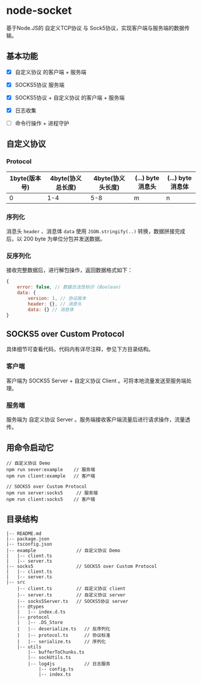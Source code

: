 # node-socket

基于Node.JS的 自定义TCP协议 与 Sock5协议，实现客户端与服务端的数据传输。



## 基本功能

- [x] 自定义协议 的客户端 + 服务端
- [x] SOCKS5协议 服务端
- [x] SOCKS5协议 + 自定义协议 的客户端 + 服务端
- [x] 日志收集
- [ ] 命令行操作 + 进程守护



## 自定义协议

### Protocol

| 1byte(版本号) | 4byte(协义总长度) | 4byte(协义头长度) | (...) byte消息头 | (...) byte消息体 |
| ------------- | ----------------- | ----------------- | ---------------- | ---------------- |
| 0             | 1-4               | 5-8               | m                | n                |

### 序列化

消息头 `header` 、消息体  `data`  使用 `JSON.stringify(..)` 转换，数据拼接完成后，以 200 byte 为单位分包并发送数据。

### 反序列化

接收完整数据后，进行解包操作，返回数据格式如下：

```javascript
{
	error: false, // 数据合法性标识 (Boolean)
	data: {
		version: 1, // 协议版本
		header: {}, // 消息头
		data: {} // 消息体
}
```



## SOCKS5 over Custom Protocol

具体细节可查看代码，代码内有详尽注释，参见下方目录结构。

### 客户端

客户端为 SOCKS5 Server + 自定义协议 Client 。可将本地流量发送至服务端处理。

### 服务端

服务端为 自定义协议 Server 。服务端接收客户端流量后进行请求操作，流量透传。



##  用命令启动它

```shell
// 自定义协议 Demo
npm run sever:example    // 服务端
npm run client:example   // 客户端

// SOCKS5 over Custom Protocol
npm run server:socks5     // 服务端
npm run client:socks5    // 客户端
```



## 目录结构

```
|-- README.md
|-- package.json
|-- tsconfig.json
|-- example               // 自定义协议 Demo
|   |-- client.ts
|   |-- server.ts
|-- socks5                // SOCKS5 over Custom Protocol
|   |-- client.ts
|   |-- server.ts
|-- src
    |-- client.ts         // 自定义协议 client
    |-- server.ts         // 自定义协议 server
    |-- socks5Server.ts   // SOCKS5协议 server
    |-- @types
    |   |-- index.d.ts
    |-- protocol
    |   |-- .DS_Store
    |   |-- deserialize.ts   // 反序列化
    |   |-- protocol.ts      // 协议标准
    |   |-- serialize.ts     // 序列化
    |-- utils
        |-- bufferToChunks.ts
        |-- sockUtils.ts
        |-- log4js           // 日志服务
            |-- config.ts
            |-- index.ts
```